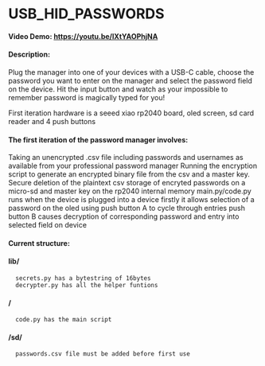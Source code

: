 # USB_HID_PASSWORDS
#### Video Demo: https://youtu.be/lXtYAOPhjNA
#### Description:
Plug the manager into one of your devices with a USB-C cable, choose the password you want to enter on the manager and select the password field on the device. Hit the input button and watch as your impossible to remember password is magically typed for you!

First iteration hardware is a seeed xiao rp2040 board, oled screen, sd card reader and 4 push buttons

#### The first iteration of the password manager involves:
  Taking an unencrypted .csv file including passwords and usernames as available from your professional password manager
  Running the encryption script to generate an encrypted binary file from the csv and a master key.
  Secure deletion of the plaintext csv
  storage of encryted passwords on a micro-sd and master key on the rp2040 internal memory 
  main.py/code.py runs when the device is plugged into a device
    firstly it allows selection of a password on the oled using push button A to cycle through entries
    push button B causes decryption of corresponding password and entry into selected field on device
  
  
#### Current structure:
####    lib/
      secrets.py has a bytestring of 16bytes
      decrypter.py has all the helper funtions
####    / 
      code.py has the main script
####    /sd/
      passwords.csv file must be added before first use
